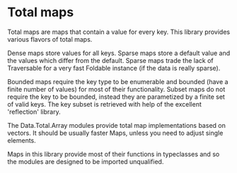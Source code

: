 Total maps
==========

  Total maps are maps that contain a value for every key. This library provides
  various flavors of total maps.
  
  Dense maps store values for all keys. Sparse maps store a default value
  and the values which differ from the default. Sparse maps trade the lack
  of Traversable for a very fast Foldable instance (if the data is really sparse).
  
  Bounded maps require the key type to be enumerable and bounded (have a
  finite number of values) for most of their functionality. Subset maps do not
  require the key to be bounded, instead they are parametized by a finite set of
  valid keys. The key subset is retrieved with help of the excellent
  'reflection' library.
  
  The Data.Total.Array modules provide total map implementations based on vectors.
  It should be usually faster Maps, unless you need to adjust single elements.
  
  Maps in this library provide most of their functions in typeclasses and so
  the modules are designed to be imported unqualified.
